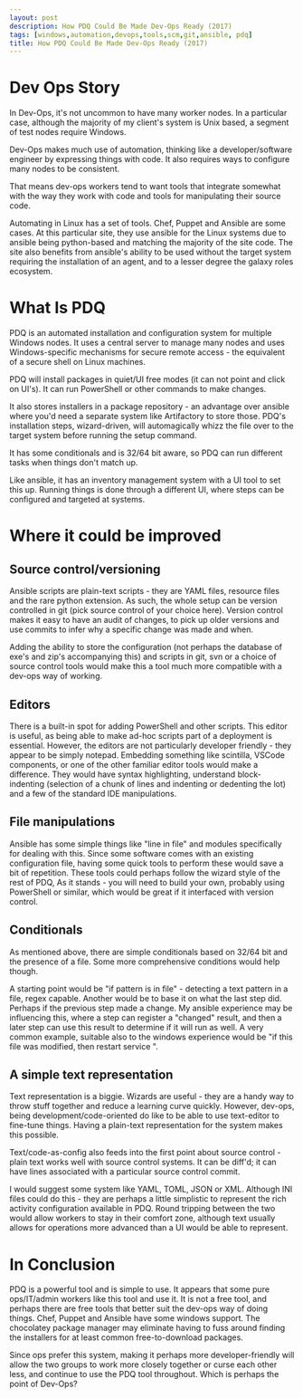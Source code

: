 ```yaml
---
layout: post
description: How PDQ Could Be Made Dev-Ops Ready (2017)
tags: [windows,automation,devops,tools,scm,git,ansible, pdq]
title: How PDQ Could Be Made Dev-Ops Ready (2017)
---
```


# Dev Ops Story

In Dev-Ops, it's not uncommon to have many worker nodes. In a particular case, although the majority of my client's system is Unix based, a segment of test nodes require Windows.

Dev-Ops makes much use of automation, thinking like a developer/software engineer by expressing things with code. It also requires ways to configure many nodes to be consistent.

That means dev-ops workers tend to want tools that integrate somewhat with the way they work with code and tools for manipulating their source code.

Automating in Linux has a set of tools. Chef, Puppet and Ansible are some cases. At this particular site, they use ansible for the Linux systems due to ansible being python-based and matching the majority of the site code. The site also benefits from ansible's ability to be used without the target system requiring the installation of an agent, and to a lesser degree the galaxy roles ecosystem.

# What Is PDQ

PDQ is an automated installation and configuration system for multiple Windows nodes. It uses a central server to manage many nodes and uses Windows-specific mechanisms for secure remote access - the equivalent of a secure shell on Linux machines. 

PDQ will install packages in quiet/UI free modes (it can not point and click on UI's). It can run PowerShell or other commands to make changes. 

It also stores installers in a package repository - an advantage over ansible where you'd need a separate system like Artifactory to store those. 
PDQ's installation steps, wizard-driven, will automagically whizz the file over to the target system before running the setup command. 

It has some conditionals and is 32/64 bit aware, so PDQ can run different tasks when things don't match up.

Like ansible, it has an inventory management system with a UI tool to set this up. Running things is done through a different UI, where steps can be configured and targeted at systems.

# Where it could be improved

## Source control/versioning

Ansible scripts are plain-text scripts - they are YAML files, resource files and the rare python extension.
As such, the whole setup can be version controlled in git (pick source control of your choice here). Version control makes it
easy to have an audit of changes, to pick up older versions and
use commits to infer why a specific change was made and when.

Adding the ability to store the configuration (not perhaps the database of exe's and zip's accompanying this) and scripts in git, svn or a choice 
of source control tools would make this a tool much more compatible with a dev-ops way of working.

## Editors

There is a built-in spot for adding PowerShell and other scripts. This editor is useful, as being able to make ad-hoc scripts part of a deployment is essential.
However, the editors are not particularly developer friendly - they appear to be simply notepad.
Embedding something like scintilla, VSCode components, or one of the other familiar editor tools would make a difference. They would have syntax highlighting, understand block-indenting (selection of a chunk of lines and indenting or dedenting the lot) and a few of the standard IDE manipulations.

## File manipulations

Ansible has some simple things like "line in file" and modules specifically for dealing with this. Since some software comes with an existing configuration file, having some quick tools to perform these would save a bit of repetition. These tools could perhaps follow the wizard style of the rest of PDQ, As it stands - you will need to build your own, probably using PowerShell or similar, which would be great if it interfaced with version control.

## Conditionals

As mentioned above, there are simple conditionals based on 32/64 bit and the presence of a file. Some more comprehensive conditions would help though.

A starting point would be "if pattern is in file" - detecting a text pattern in a file, regex capable.
Another would be to base it on what the last step did. Perhaps if the previous step made a change. My ansible experience may be influencing this, where a step can register a "changed" result, and then a later step can use this result to determine if it will run as well. A very common example, suitable also to the windows experience would be "if this file was modified, then restart service <n>".

## A simple text representation

Text representation is a biggie. Wizards are useful - they are a handy way to throw stuff together and reduce a learning curve quickly. However, dev-ops, being development/code-oriented do like to be able to use text-editor to fine-tune things. Having a plain-text representation for the system makes this possible.

Text/code-as-config also feeds into the first point about source control - plain text works well with source control systems. It can be diff'd; it can have lines associated with a particular source control commit.

I would suggest some system like YAML, TOML, JSON or XML. Although INI files could do this - they are perhaps a little simplistic to represent the rich activity configuration available in PDQ. Round tripping between the two would allow workers to stay in their comfort zone, although text usually allows for operations more advanced than a UI would be able to represent.

# In Conclusion

PDQ is a powerful tool and is simple to use. It appears that some pure ops/IT/admin workers like this tool and use it.
It is not a free tool, and perhaps there are free tools that better suit the dev-ops way of doing things. Chef, Puppet and Ansible have some windows support.
The chocolatey package manager may eliminate having to fuss around finding the installers for at least common free-to-download packages. 

Since ops prefer this system, making it perhaps more developer-friendly will allow the two groups to work more closely together or curse each other less, and continue to use the PDQ tool throughout. Which is perhaps the point of Dev-Ops?
